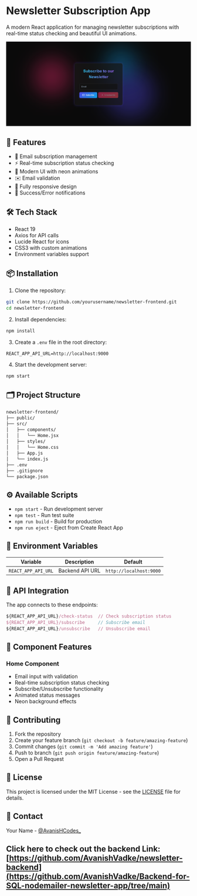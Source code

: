 # Newsletter Subscription App

A modern React application for managing newsletter subscriptions with real-time status checking and beautiful UI animations.

![App Screenshot](./screenshots/app.png)

## 🚀 Features

- 📧 Email subscription management
- ⚡ Real-time subscription status checking
- 🎨 Modern UI with neon animations
- ✉️ Email validation
- 📱 Fully responsive design
- 🔔 Success/Error notifications

## 🛠️ Tech Stack

- React 19
- Axios for API calls
- Lucide React for icons
- CSS3 with custom animations
- Environment variables support

## 📦 Installation

1. Clone the repository:
```bash
git clone https://github.com/yourusername/newsletter-frontend.git
cd newsletter-frontend
```

2. Install dependencies:
```bash
npm install
```

3. Create a `.env` file in the root directory:
```env
REACT_APP_API_URL=http://localhost:9000
```

4. Start the development server:
```bash
npm start
```

## 🗂️ Project Structure

```
newsletter-frontend/
├── public/
├── src/
│   ├── components/
│   │   └── Home.jsx
│   ├── styles/
│   │   └── Home.css
│   ├── App.js
│   └── index.js
├── .env
├── .gitignore
└── package.json
```

## ⚙️ Available Scripts

- `npm start` - Run development server
- `npm test` - Run test suite
- `npm run build` - Build for production
- `npm run eject` - Eject from Create React App

## 🔑 Environment Variables

| Variable | Description | Default |
|----------|-------------|---------|
| `REACT_APP_API_URL` | Backend API URL | `http://localhost:9000` |

## 🔌 API Integration

The app connects to these endpoints:

```javascript
${REACT_APP_API_URL}/check-status  // Check subscription status
${REACT_APP_API_URL}/subscribe     // Subscribe email
${REACT_APP_API_URL}/unsubscribe   // Unsubscribe email
```

## 🎯 Component Features

### Home Component
- Email input with validation
- Real-time subscription status checking
- Subscribe/Unsubscribe functionality
- Animated status messages
- Neon background effects

## 🤝 Contributing

1. Fork the repository
2. Create your feature branch (`git checkout -b feature/amazing-feature`)
3. Commit changes (`git commit -m 'Add amazing feature'`)
4. Push to branch (`git push origin feature/amazing-feature`)
5. Open a Pull Request

## 📝 License

This project is licensed under the MIT License - see the [LICENSE](LICENSE) file for details.

## 📧 Contact

Your Name - [@AvanisHCodes_](https://twitter.com/AvanisHCodes_)


## Click here to check out the **backend Link**: [https://github.com/AvanishVadke/newsletter-backend](https://github.com/AvanishVadke/Backend-for-SQL-nodemailer-newsletter-app/tree/main)
